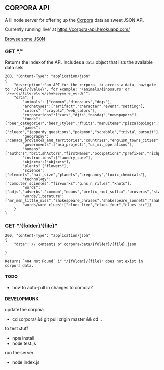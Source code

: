 CORPORA API
----------------

A lil node server for offering up the [Corpora](https://github.com/dariusk/corpora) data as sweet JSON API.

Currently running 'live' at https://corpora-api.herokuapp.com/

[Browse some JSON](http://coleww.github.io/corpora-api/)


### GET "/"

Returns the index of the API. Includes a `data` object that lists the available data sets.

    200, "Content-Type": "application/json"
    {
        "description":"an API for the corpora. to access a data, navigate to '/{key}/{value}', for example: '/animals/dinosaurs' or '/words/literature/shakespeare_words'",
        "data": {
            "animals": ["common","dinosaurs","dogs"],
            "archetypes":["artifact","character","event","setting"],
            "colors":["crayola","web_colors"],
            "corporations":["cars","djia","nasdaq","newspapers"],
            "foods":["beer_categories","beer_styles","fruits","menuItems","pizzaToppings","sandwiches","vegetables"],
            "games":["cluedo","jeopardy_questions","pokemon","scrabble","trivial_pursuit"],
            "geography":["canada_provinces_and_territories","countries","english_towns_cities","rivers","us_cities","venues"],
            "governments":["nsa_projects","us_mil_operations"],
            "humans":["authors","britishActors","firstNames","occupations","prefixes","richpeople","spanishFirstNames","spanishLastNames","spinalTapDrummers","suffixes","us_presidents","wrestlers"],
            "instructions":["laundry_care"],
            "objects":["objects"],
            "plants":["flowers"],
            "science":["elements","hail_size","planets","pregnancy","toxic_chemicals"],
            "technology":["computer_sciences","fireworks","guns_n_rifles","knots"],
            "words":["adjs","adverbs","common","nouns","prefix_root_suffix","proverbs","states_of_drunkenness","us_president_quotes","verbs"],
            "words/literature":["mr_men_little_miss","shakespeare_phrases","shakespeare_sonnets","shakespeare_words"],
            "words/word_clues":["clues_five","clues_four","clues_six"]}
        }
    }

### GET "/{folder}/{file}"
    200, "Content-Type": "application/json"
    {
        "data": // contents of corpora/data/{folder}/{file}.json

    }

    Returns `404 Not Found` if "/{folder}/{file}" does not exist in corpora data.


#### TODO

- how to auto-pull in changes to corpora?

#### DEVELOPMUNK
update the corpora
- cd corpora/ && git pull origin master && cd ..

to test stuff
- npm install
- node test.js

run the server
- node index.js

